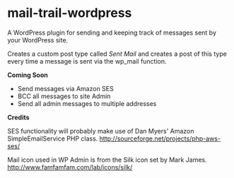 mail-trail-wordpress
====================

A WordPress plugin for sending and keeping track of messages sent by your WordPress site.

Creates a custom post type called *Sent Mail* and creates a post of this type every time a message is sent via the wp_mail function.

**Coming Soon**
- Send messages via Amazon SES
- BCC all messages to site Admin
- Send all admin messages to multiple addresses

**Credits**

SES functionality will probably make use of Dan Myers' Amazon SimpleEmailService PHP class.
http://sourceforge.net/projects/php-aws-ses/

Mail icon used in WP Admin is from the Silk icon set by Mark James.
http://www.famfamfam.com/lab/icons/silk/